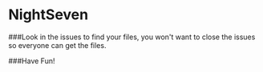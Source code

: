 # NightSeven

###Look in the issues to find your files, you won't want to close the issues so everyone can get the files.

###Have Fun!
